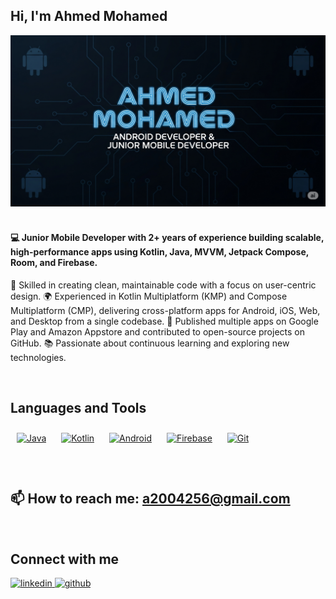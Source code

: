 ## Hi, I'm Ahmed Mohamed  

</p>
<img src="https://github.com/Ahmed27Mohamed/Ahmed27Mohamed/blob/main/a.png" alt="Ahmed27Mohamed27/Ahmed27Mohamed/Ahmed" width="1490"/>

<br/>  
<br/> 

#### <div align="start">💻 Junior Mobile Developer with 2+ years of experience building scalable, high-performance apps using Kotlin, Java, MVVM, Jetpack Compose, Room, and Firebase. 
🚀 Skilled in creating clean, maintainable code with a focus on user-centric design. 
🌍 Experienced in Kotlin Multiplatform (KMP) and Compose Multiplatform (CMP), delivering cross-platform apps for Android, iOS, Web, and Desktop from a single codebase. 
📱 Published multiple apps on Google Play and Amazon Appstore and contributed to open-source projects on GitHub. 
📚 Passionate about continuous learning and exploring new technologies.
</div>  


<br/>  


## Languages and Tools 
 
<div align="start">  
<a href="https://www.java.com/" target="_blank"><img style="margin: 10px" src="https://profilinator.rishav.dev/skills-assets/java-original-wordmark.svg" alt="Java" height="50" /></a>  
<a href="https://kotlinlang.org/" target="_blank"><img style="margin: 10px" src="https://profilinator.rishav.dev/skills-assets/kotlinlang-icon.svg" alt="Kotlin" height="50" /></a>  
<a href="https://www.android.com/intl/en_in/" target="_blank"><img style="margin: 10px" src="https://profilinator.rishav.dev/skills-assets/android-original-wordmark.svg" alt="Android" height="50" /></a>  
<a href="https://firebase.google.com/" target="_blank"><img style="margin: 10px" src="https://profilinator.rishav.dev/skills-assets/firebase.png" alt="Firebase" height="50" /></a>  
<a href="https://github.com/" target="_blank"><img style="margin: 10px" src="https://profilinator.rishav.dev/skills-assets/git-scm-icon.svg" alt="Git" height="50" /></a>  
</div>


<br/>  
<br/>  


## 📫 How to reach me: a2004256@gmail.com 


<br/>  


## Connect with me  
<div align="start">
<a href="https://www.linkedin.com/in/ahmed-mohamed-961844295/" target="_blank">
<img src=https://img.shields.io/badge/linkedin-%231E77B5.svg?&style=for-the-badge&logo=linkedin&logoColor=white alt=linkedin style="margin-bottom: 5px;" />
</a>
<a href="https://github.com/Ahmed27Mohamed" target="_blank">
<img src=https://img.shields.io/badge/github-%2324292e.svg?&style=for-the-badge&logo=github&logoColor=white alt=github style="margin-bottom: 5px;" />
</a>  
</div>  
  
<br/>  
